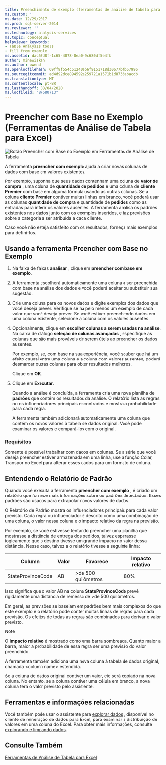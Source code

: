 ```yaml
---
title: Preenchimento de exemplo (ferramentas de análise de tabela para Excel) | Microsoft Docs
ms.custom: ''
ms.date: 12/29/2017
ms.prod: sql-server-2014
ms.reviewer: ''
ms.technology: analysis-services
ms.topic: conceptual
helpviewer_keywords:
- Table Analysis tools
- fill from example
ms.assetid: dac57d8f-1c65-4878-8ea0-9c680df5e4fb
author: minewiskan
ms.author: owend
ms.openlocfilehash: 69ff9f554c51240eb6f9151718d30677bfb57996
ms.sourcegitcommit: ad4d92dce894592a259721a1571b1d8736abacdb
ms.translationtype: MT
ms.contentlocale: pt-BR
ms.lasthandoff: 08/04/2020
ms.locfileid: "87680713"
---
```

# <a name="fill-from-example-table-analysis-tools-for-excel"></a>Preencher com Base no Exemplo (Ferramentas de Análise de Tabela para Excel)
  ![Botão Preencher com Base no Exemplo em Ferramentas de Análise de Tabela](media/tat-fillex.gif "Botão Preencher com Base no Exemplo em Ferramentas de Análise de Tabela")  
  
 A ferramenta **preencher com exemplo** ajuda a criar novas colunas de dados com base em valores existentes.  
  
 Por exemplo, suponha que seus dados contenham uma coluna de **valor de compra** , uma coluna de **quantidade de pedidos** e uma coluna de **cliente Premier** com base em alguma fórmula usando as outras colunas. Se a coluna **cliente Premier** contiver muitas linhas em branco, você poderá usar as colunas **quantidade de compra** e quantidade de **pedidos** como as entradas para inferir os valores ausentes. A ferramenta analisa os padrões existentes nos dados junto com os exemplos inseridos, e faz previsões sobre a categoria a ser atribuída a cada cliente.  
  
 Caso você não esteja satisfeito com os resultados, forneça mais exemplos para defini-los.  
  
## <a name="using-the-fill-from-example-tool"></a>Usando a ferramenta Preencher com Base no Exemplo  
  
1.  Na faixa de faixas **analisar** , clique em **preencher com base em exemplo**.  
  
2.  A ferramenta escolherá automaticamente uma coluna a ser preenchida com base na análise dos dados e você poderá aceitar ou substituir sua sugestão.  
  
3.  Crie uma coluna para os novos dados e digite exemplos dos dados que você deseja prever. Verifique se há pelo menos um exemplo de cada valor que você deseja prever. Se você estiver preenchendo dados em uma coluna existente, selecione a coluna com os valores ausentes.  
  
4.  Opcionalmente, clique em **escolher colunas a serem usadas na análise**. Na caixa de diálogo **seleção de colunas avançadas** , especifique as colunas que são mais prováveis de serem úteis ao preencher os dados ausentes.  
  
     Por exemplo, se, com base na sua experiência, você souber que há um efeito causal entre uma coluna e a coluna com valores ausentes, poderá desmarcar outras colunas para obter resultados melhores.  
  
     Clique em **OK**.  
  
5.  Clique em **Executar**.  
  
     Quando a análise é concluída, a ferramenta cria uma nova planilha de **padrões** que contém os resultados da análise. O relatório lista as regras ou os influenciadores principais encontrados e mostra a probabilidade para cada regra.  
  
     A ferramenta também adicionará automaticamente uma coluna que contém os novos valores à tabela de dados original. Você pode examinar os valores e compará-los com o original.  
  
### <a name="requirements"></a>Requisitos  
 Somente é possível trabalhar com dados em colunas. Se a série que você deseja preencher estiver armazenada em uma linha, use a função Colar, Transpor no Excel para alterar esses dados para um formato de coluna.  
  
## <a name="understanding-the-pattern-report"></a>Entendendo o Relatório de Padrão  
 Quando você executa a ferramenta **preencher com exemplo** , é criado um relatório que fornece mais informações sobre os padrões detectados. Esses padrões são usados para extrapolar novos valores de dados.  
  
 O Relatório de Padrão mostra os influenciadores principais para cada valor previsto. Cada regra ou influenciador é descrito como uma combinação de uma coluna, o valor nessa coluna e o impacto relativo da regra na previsão.  
  
 Por exemplo, se você estivesse tentando preencher uma planilha que mostrasse a distância de entrega dos pedidos, talvez esperasse logicamente que o destino tivesse um grande impacto no valor dessa distância. Nesse caso, talvez a o relatório tivesse a seguinte linha:  
  
|Column|Valor|Favorece|Impacto relativo|  
|------------|-----------|------------|---------------------|  
|StateProvinceCode|AB|>de 500 quilômetros|80%|  
  
 Isso significa que o valor AB na coluna **StateProvinceCode** prevê rigidamente uma distância de remessa de >de 500 quilômetros.  
  
 Em geral, as previsões se baseiam em padrões bem mais complexos do que este exemplo e o relatório pode conter muitas linhas de regras para cada previsão. Os efeitos de todas as regras são combinados para derivar o valor previsto.  
  
> [!NOTE]  
>  O **impacto relativo** é mostrado como uma barra sombreada. Quanto maior a barra, maior a probabilidade de essa regra ser uma previsão do valor preenchido.  
  
 A ferramenta também adiciona uma nova coluna à tabela de dados original, chamada \<column name> estendida.  
  
 Se a coluna de dados original contiver um valor, ele será copiado na nova coluna. No entanto, se a coluna contiver uma célula em branco, a nova coluna terá o valor previsto pelo assistente.  
  
## <a name="related-tools-and-information"></a>Ferramentas e informações relacionadas  
 Você também pode usar o assistente para [explorar dados](explore-data-sql-server-data-mining-add-ins.md) , disponível no cliente de mineração de dados para Excel, para examinar a distribuição de valores em uma coluna do Excel. Para obter mais informações, consulte [explorando e limpando dados](exploring-and-cleaning-data.md).  
  
## <a name="see-also"></a>Consulte Também  
 [Ferramentas de Análise de Tabela para Excel](table-analysis-tools-for-excel.md)  
  
  
